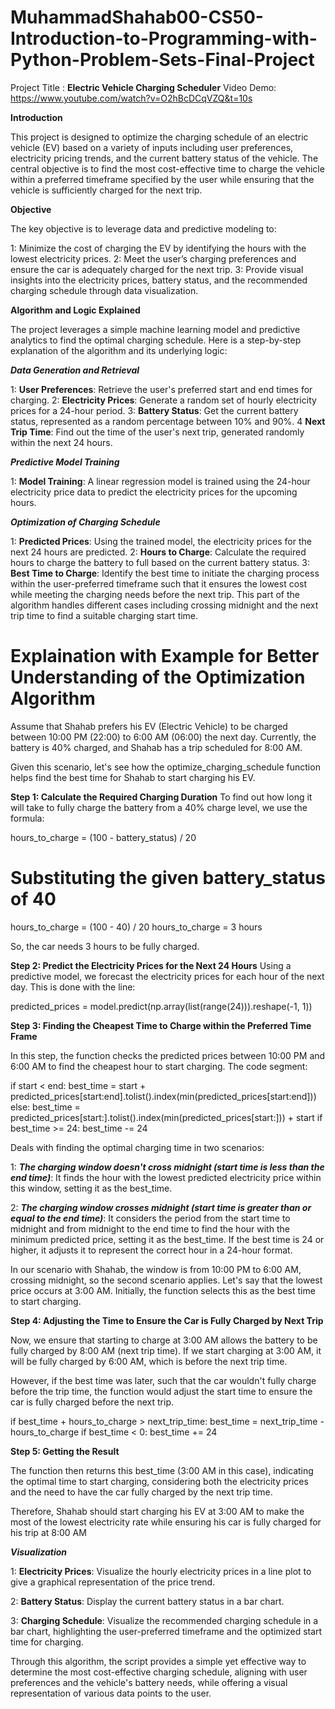 # MuhammadShahab00-CS50-Introduction-to-Programming-with-Python-Problem-Sets-Final-Project
Project Title : **Electric Vehicle Charging Scheduler**
Video Demo: https://www.youtube.com/watch?v=O2hBcDCqVZQ&t=10s

**Introduction**

This project is designed to optimize the charging schedule of an electric vehicle (EV) based on a variety of inputs including user preferences, electricity pricing trends, and the current battery status of the vehicle. The central objective is to find the most cost-effective time to charge the vehicle within a preferred timeframe specified by the user while ensuring that the vehicle is sufficiently charged for the next trip.

**Objective**

The key objective is to leverage data and predictive modeling to:

1: Minimize the cost of charging the EV by identifying the hours with the lowest electricity prices.
2: Meet the user’s charging preferences and ensure the car is adequately charged for the next trip.
3: Provide visual insights into the electricity prices, battery status, and the recommended charging schedule through data visualization.

**Algorithm and Logic Explained**

The project leverages a simple machine learning model and predictive analytics to find the optimal charging schedule. Here is a step-by-step explanation of the algorithm and its underlying logic:

***Data Generation and Retrieval***

1: **User Preferences**: Retrieve the user's preferred start and end times for charging.
2: **Electricity Prices**: Generate a random set of hourly electricity prices for a 24-hour period.
3: **Battery Status**: Get the current battery status, represented as a random percentage between 10% and 90%.
4  **Next Trip Time**: Find out the time of the user's next trip, generated randomly within the next 24 hours.

***Predictive Model Training***

1: **Model Training**: A linear regression model is trained using the 24-hour electricity price data to predict the electricity prices for the upcoming hours.

***Optimization of Charging Schedule***

1: **Predicted Prices**: Using the trained model, the electricity prices for the next 24 hours are predicted.
2: **Hours to Charge**: Calculate the required hours to charge the battery to full based on the current battery status.
3: **Best Time to Charge**: Identify the best time to initiate the charging process within the user-preferred timeframe such that it ensures the lowest cost while meeting the charging needs before the next trip. This part of the algorithm handles different cases including crossing midnight and the next trip time to find a suitable charging start time.

# Explaination with Example for Better Understanding of the Optimization Algorithm

Assume that Shahab prefers his EV (Electric Vehicle) to be charged between 10:00 PM (22:00) to 6:00 AM (06:00) the next day. Currently, the battery is 40% charged, and Shahab has a trip scheduled for 8:00 AM.

Given this scenario, let's see how the optimize_charging_schedule function helps find the best time for Shahab to start charging his EV.

**Step 1: Calculate the Required Charging Duration**
To find out how long it will take to fully charge the battery from a 40% charge level, we use the formula:

hours_to_charge = (100 - battery_status) / 20
# Substituting the given battery_status of 40
hours_to_charge = (100 - 40) / 20
hours_to_charge = 3 hours

So, the car needs 3 hours to be fully charged.

**Step 2: Predict the Electricity Prices for the Next 24 Hours**
Using a predictive model, we forecast the electricity prices for each hour of the next day. This is done with the line:

predicted_prices = model.predict(np.array(list(range(24))).reshape(-1, 1))

**Step 3: Finding the Cheapest Time to Charge within the Preferred Time Frame**

In this step, the function checks the predicted prices between 10:00 PM and 6:00 AM to find the cheapest hour to start charging. The code segment:

if start < end:
    best_time = start + predicted_prices[start:end].tolist().index(min(predicted_prices[start:end]))
else:
    best_time = predicted_prices[start:].tolist().index(min(predicted_prices[start:])) + start
    if best_time >= 24:
        best_time -= 24

Deals with finding the optimal charging time in two scenarios:

1: ***The charging window doesn't cross midnight (start time is less than the end time)***: It finds the hour with the lowest predicted electricity price within this window, setting it as the best_time.

2: ***The charging window crosses midnight (start time is greater than or equal to the end time)***: It considers the period from the start time to midnight and from midnight to the end time to find the hour with the minimum predicted price, setting it as the best_time. If the best time is 24 or higher, it adjusts it to represent the correct hour in a 24-hour format.

In our scenario with Shahab, the window is from 10:00 PM to 6:00 AM, crossing midnight, so the second scenario applies. Let's say that the lowest price occurs at 3:00 AM. Initially, the function selects this as the best time to start charging.

**Step 4: Adjusting the Time to Ensure the Car is Fully Charged by Next Trip**

Now, we ensure that starting to charge at 3:00 AM allows the battery to be fully charged by 8:00 AM (next trip time). If we start charging at 3:00 AM, it will be fully charged by 6:00 AM, which is before the next trip time.

However, if the best time was later, such that the car wouldn't fully charge before the trip time, the function would adjust the start time to ensure the car is fully charged before the next trip.

if best_time + hours_to_charge > next_trip_time:
    best_time = next_trip_time - hours_to_charge
    if best_time < 0:
        best_time += 24

**Step 5: Getting the Result**

The function then returns this best_time (3:00 AM in this case), indicating the optimal time to start charging, considering both the electricity prices and the need to have the car fully charged by the next trip time.

Therefore, Shahab should start charging his EV at 3:00 AM to make the most of the lowest electricity rate while ensuring his car is fully charged for his trip at 8:00 AM


***Visualization***

1: **Electricity Prices**: Visualize the hourly electricity prices in a line plot to give a graphical representation of the price trend.

2: **Battery Status**: Display the current battery status in a bar chart.

3: **Charging Schedule**: Visualize the recommended charging schedule in a bar chart, highlighting the user-preferred timeframe and the optimized start time for charging.

Through this algorithm, the script provides a simple yet effective way to determine the most cost-effective charging schedule, aligning with user preferences and the vehicle's battery needs, while offering a visual representation of various data points to the user.




